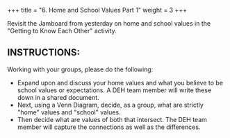 +++
title = "6. Home and School Values Part 1"
weight = 3
+++

Revisit the Jamboard from yesterday on home and school values in the "Getting to Know Each Other" activity.

## INSTRUCTIONS:

Working with your groups, please do the following:
- Expand upon and discuss your home values and what you believe to be school values or expectations. A DEH team member will write these down in a shared document.
- Next, using a Venn Diagram, decide, as a group, what are strictly "home" values and "school" values.
- Then decide what are values of both that intersect. The DEH team member will capture the connections as well as the differences.
